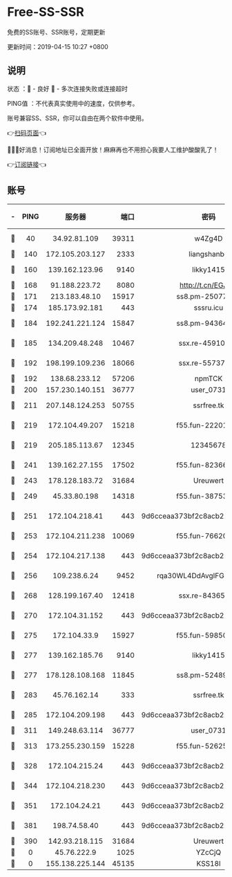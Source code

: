 # Free-SS-SSR

免费的SS账号、SSR账号，定期更新

更新时间：2019-04-15 10:27 +0800

## 说明

状态     ：🙂 - 良好 🙁 - 多次连接失败或连接超时

PING值   ：不代表真实使用中的速度，仅供参考。

账号兼容SS、SSR，你可以自由在两个软件中使用。

👉[扫码页面](https://liesauer.github.io/Free-SS-SSR/)👈

🎉🎉🎉好消息！订阅地址已全面开放！麻麻再也不用担心我要人工维护酸酸乳了！

👉[订阅链接](https://www.liesauer.net/yogurt/subscribe?ACCESS_TOKEN=DAYxR3mMaZAsaqUb)👈

## 账号

|-|PING|服务器|端口|密码|加密方式|区域|
|:----:|:----:|:-----:|-----:|:----:|:----:|:----:|
|🙂|40|34.92.81.109|39311|w4Zg4D|chacha20-ietf|US|
|🙂|140|172.105.203.127|2333|liangshanbo|chacha20|JP|
|🙂|160|139.162.123.96|9140|likky1415|aes-256-cfb|JP|
|🙂|168|91.188.223.72|8080|http://t.cn/EGJIyrl|rc4-md5|RU|
|🙂|171|213.183.48.10|15917|ss8.pm-25077402|rc4-md5|RU|
|🙂|174|185.173.92.181|443|sssru.icu|rc4-md5|RU|
|🙂|184|192.241.221.124|15847|ss8.pm-94364968|aes-256-cfb|US|
|🙂|185|134.209.48.248|10467|ssx.re-45910781|aes-256-cfb|US|
|🙂|192|198.199.109.236|18066|ssx.re-55737292|aes-256-cfb|US|
|🙂|192|138.68.233.12|57206|npmTCK|rc4-md5|US|
|🙂|200|157.230.140.151|36777|user_0731|chacha20|US|
|🙂|211|207.148.124.253|50755|ssrfree.tk|aes-256-cfb|SG|
|🙂|219|172.104.49.207|15218|f55.fun-22201958|aes-256-cfb|SG|
|🙂|219|205.185.113.67|12345|12345678|aes-256-cfb|US|
|🙂|241|139.162.27.155|17502|f55.fun-82366923|aes-256-cfb|SG|
|🙂|243|178.128.183.72|31684|Ureuwert|chacha20|US|
|🙂|249|45.33.80.198|14318|f55.fun-38753180|aes-256-cfb|US|
|🙂|251|172.104.218.41|443|9d6cceaa373bf2c8acb22e60b6a58be6|aes-256-cfb|US|
|🙂|253|172.104.211.238|10069|f55.fun-76620042|aes-256-cfb|US|
|🙂|254|172.104.217.138|443|9d6cceaa373bf2c8acb22e60b6a58be6|aes-256-cfb|US|
|🙂|256|109.238.6.24|9452|rqa30WL4DdAvgIFG6Fs3znzTa|aes-256-cfb|FR|
|🙂|268|128.199.167.40|12418|ssx.re-84365934|aes-256-cfb|SG|
|🙂|270|172.104.31.152|443|9d6cceaa373bf2c8acb22e60b6a58be6|aes-256-cfb|US|
|🙂|275|172.104.33.9|15927|f55.fun-59850834|aes-256-cfb|SG|
|🙂|277|139.162.185.76|9140|likky1415|aes-256-cfb|DE|
|🙂|277|178.128.108.168|11845|ss8.pm-52489011|aes-256-cfb|SG|
|🙂|283|45.76.162.14|333|ssrfree.tk|aes-256-cfb|SG|
|🙂|285|172.104.209.198|443|9d6cceaa373bf2c8acb22e60b6a58be6|aes-256-cfb|US|
|🙂|311|149.248.63.114|36777|user_0731|chacha20|CA|
|🙂|313|173.255.230.159|15228|f55.fun-52625062|aes-256-cfb|US|
|🙂|328|172.104.215.24|443|9d6cceaa373bf2c8acb22e60b6a58be6|aes-256-cfb|US|
|🙂|344|172.104.218.230|443|9d6cceaa373bf2c8acb22e60b6a58be6|aes-256-cfb|US|
|🙂|351|172.104.24.21|443|9d6cceaa373bf2c8acb22e60b6a58be6|aes-256-cfb|US|
|🙂|381|198.74.58.40|443|9d6cceaa373bf2c8acb22e60b6a58be6|aes-256-cfb|US|
|🙂|390|142.93.218.115|31684|Ureuwert|chacha20|IN|
|🙁|0|45.76.222.9|1025|YZcCjQ|rc4-md5|JP|
|🙁|0|155.138.225.144|45135|KSS18l|rc4-md5|US|
